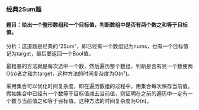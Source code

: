 ### 经典2Sum题

#### 题目：给出一个整形数组和一个目标值，判断数组中是否有两个数之和等于目标值。

分析：这道题是经典的“2Sum”，即已经有一个数组记为nums，也有一个目标值记为target，最后要返回一个Bool值。

最粗暴的方法就是每次选中一个数，然后遍历整个数组，判断是否有另一个数使两O(n)者之和为target，这种方法的时间复杂度为O(n²)。

采用集合可以优化时间复杂度，即在遍历数组的过程中，用集合每次保存当前值。假如集合中已经有一个数等于目标值减去当前值，则证明在之前的遍历中一定有一个数与当前值之和等于目标值。这种方法的时间复杂度为O(n)。
